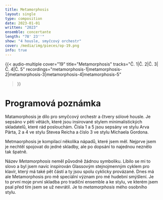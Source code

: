 ```yaml
---
title: Metamorphosis
layout: single
type: composition
date: 2023-01-01
written: "2023"
ensemble: concertante
length: "78' 23''"
show: "4 housle, smyčcový orchestr"
cover: /media/img/pieces/op-19.png
info: true
---
```


{{< audio-multiple
    cover="19"
    title="Metamorphosis"
    tracks="Č. 1|Č. 2|Č. 3|Č. 4|Č. 5"
    recordings="metamorphosis-1|metamorphosis-2|metamorphosis-3|metamorphosis-4|metamorphosis-5"
>}}

# Programová poznámka

Matamorphosis je dílo pro smyčcový orchestr a čtvery sólové housle. Je sepsáno v pěti větách, které jsou insirované stylem minimalistických skladatelů, které rád poslouchám. Čísla 1 a 5 jsou sepsány ve stylu Arva Pärta, 2 a 4 ve stylu Stevea Reicha a číslo 3 ve stylu Michaela Gordona.

Metmaorphosis je kompilací několika nápadů, které jsem měl. Nejprve jsem je nechtěl spojovat do jedné skladby, ale po dopsání to najednou neznělo tak špatně.

Název *Metamorphosis* neměl původně žádnou symboliku. Líbilo se mi to slovo a byl jsem navíc inspirován Glassovým stejnojmenným cyklem pro klavír, který má také pět částí a ty jsou spolu cyklicky provázané. Dnes má ale Metamorphosis pro mě speciální význam pro mé hudební smýšlení. Je to první moje první skladba pro tradiční ensemble a ke stylu, ve kterém jsem psal před tím jsem se už nevrátil. Je to *metamorphosis* mého osobního stylu.